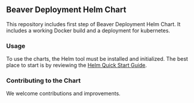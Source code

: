 ## Beaver Deployment Helm Chart

This repository includes first step of Beaver Deployment Helm Chart. It includes a working Docker build and a deployment for kubernetes.

### Usage

To use the charts, the Helm tool must be installed and initialized. The best
place to start is by reviewing the [Helm Quick Start Guide](https://github.com/kubernetes/helm/blob/master/docs/quickstart.md).

### Contributing to the Chart

We welcome contributions and improvements. 
